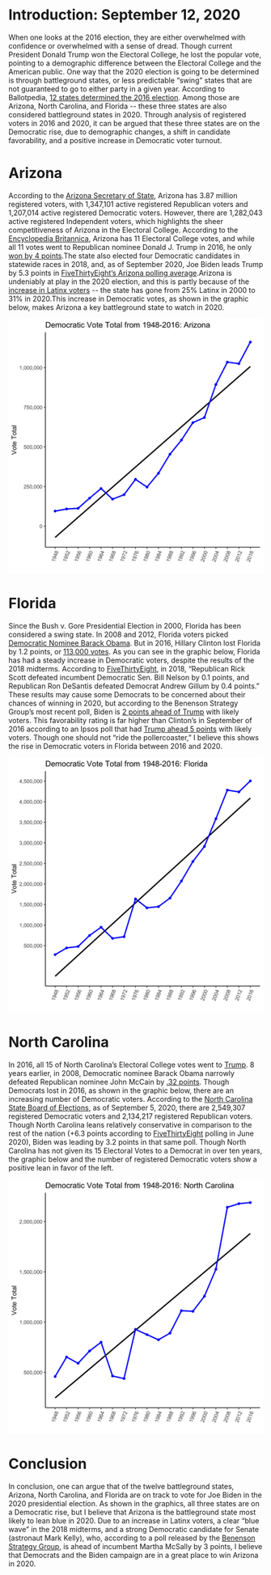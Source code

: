 # Introduction: September 12, 2020

When one looks at the 2016 election, they are either overwhelmed with confidence or overwhelmed with a sense of dread. Though current President Donald Trump won the Electoral College, he lost the popular vote, pointing to a demographic difference between the Electoral College and the American public. One way that the 2020 election is going to be determined is through battleground states, or less predictable “swing” states that are not guaranteed to go to either party in a given year. According to Ballotpedia, [12 states determined the 2016 election](https://ballotpedia.org/Presidential_battleground_states,_2016). Among those are Arizona, North Carolina, and Florida -- these three states are also considered battleground states in 2020. Through analysis of registered voters in 2016 and 2020, it can be argued that these three states are on the Democratic rise, due to demographic changes, a shift in candidate favorability, and a positive increase in Democratic voter turnout.

# Arizona
According to the [Arizona Secretary of State](https://azsos.gov/about-office/media-center/press-releases/1061), Arizona has 3.87 million registered voters, with 1,347,101 active registered Republican voters and 1,207,014 active registered Democratic voters. However, there are 1,282,043 active registered Independent voters, which highlights the sheer competitiveness of Arizona in the Electoral College. According to the [Encyclopedia Britannica](https://www.britannica.com/topic/United-States-presidential-election-of-2016), Arizona has 11 Electoral College votes, and while all 11 votes went to Republican nominee Donald J. Trump in 2016, he only [won by 4 points](https://fivethirtyeight.com/features/how-arizona-became-a-swing-state/).The state also elected four Democratic candidates in statewide races in 2018, and, as of September 2020, Joe Biden leads Trump by 5.3 points in [FiveThirtyEight’s Arizona polling average](https://projects.fivethirtyeight.com/polls/president-general/arizona/).Arizona is undeniably at play in the 2020 election, and this is partly because of the [increase in Latinx voters](https://fivethirtyeight.com/features/how-arizona-became-a-swing-state/) -- the state has gone from 25% Latinx in 2000 to 31% in 2020.This increase in Democratic votes, as shown in the graphic below, makes Arizona a key battleground state to watch in 2020.

![Democratic Vote Totals from 1948-2016: Arizona](../figures/Arizona_Democratic_Vote_TotalFINAL.png)

# Florida
Since the Bush v. Gore Presidential Election in 2000, Florida has been considered a swing state. In 2008 and 2012, Florida voters picked [Democratic Nominee Barack Obama]( https://fivethirtyeight.com/features/why-florida-could-go-blue-in-2020/). But in 2016, Hillary Clinton lost Florida by 1.2 points, or [113,000 votes](../data/popvote_bystate_1948-2016.csv). As you can see in the graphic below, Florida has had a steady increase in Democratic voters, despite the results of the 2018 midterms. According to [FiveThirtyEight](https://fivethirtyeight.com/features/why-florida-could-go-blue-in-2020/), in 2018, “Republican Rick Scott defeated incumbent Democratic Sen. Bill Nelson by 0.1 points, and Republican Ron DeSantis defeated Democrat Andrew Gillum by 0.4 points.” These results may cause some Democrats to be concerned about their chances of winning in 2020, but according to the Benenson Strategy Group’s most recent poll, Biden is [2 points ahead of Trump]( https://projects.fivethirtyeight.com/polls/florida/) with likely voters. This favorability rating is far higher than Clinton’s in September of 2016 according to an Ipsos poll that had [Trump ahead 5 points](https://projects.fivethirtyeight.com/2016-election-forecast/florida/) with likely voters. Though one should not “ride the pollercoaster,” I believe this shows the rise in Democratic voters in Florida between 2016 and 2020.

![Democratic Vote Totals from 1948-2016: Florida](../figures/Flo_Democratic_Vote_TotalFINAL.png)

# North Carolina

In 2016, all 15 of North Carolina’s Electoral College votes went to [Trump](https://www.britannica.com/topic/United-States-presidential-election-of-2016). 8 years earlier, in 2008, Democratic nominee Barack Obama narrowly defeated Republican nominee John McCain by [.32 points]( https://er.ncsbe.gov/?election_dt=11/04/2008&county_id=0&office=FED&contest=0). Though Democrats lost in 2016, as shown in the graphic below, there are an increasing number of Democratic voters. According to the [North Carolina State Board of Elections](https://vt.ncsbe.gov/RegStat/Results/?date=09%2F05%2F2020), as of September 5, 2020, there are 2,549,307 registered Democratic voters and 2,134,217 registered Republican voters. Though North Carolina leans relatively conservative in comparison to the rest of the nation (+6.3 points according to [FiveThirtyEight](https://fivethirtyeight.com/features/new-polling-shows-trumps-electoral-college-advantage-is-slipping/) polling in June 2020), Biden was leading by 3.2 points in that same poll. Though North Carolina has not given its 15 Electoral Votes to a Democrat in over ten years, the graphic below and the number of registered Democratic voters show a positive lean in favor of the left.

![Democratic Vote Totals from 1948-2016: North Carolina](../figures/NC_Democratic_Vote_TotalFINAL.png)

# Conclusion

In conclusion, one can argue that of the twelve battleground states, Arizona, North Carolina, and Florida are on track to vote for Joe Biden in the 2020 presidential election. As shown in the graphics, all three states are on a Democratic rise, but I believe that Arizona is the battleground state most likely to lean blue in 2020. Due to an increase in Latinx voters, a clear “blue wave” in the 2018 midterms, and a strong Democratic candidate for Senate (astronaut Mark Kelly), who, according to a poll released by the [Benenson Strategy Group](https://projects.fivethirtyeight.com/polls/senate/arizona/), is ahead of incumbent Martha McSally by 3 points, I believe that Democrats and the Biden campaign are in a great place to win Arizona in 2020.
